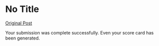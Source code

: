 # No Title

[Original Post](https://discourse.onlinedegree.iitm.ac.in/t/169029/378)

<p>Your submission was complete successfully. Even your score card has been generated.</p>